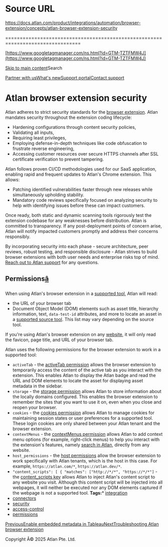 # Source URL
https://docs.atlan.com/product/integrations/automation/browser-extension/concepts/atlan-browser-extension-security

================================================================================

<!--
canonical: https://docs.atlan.com/product/integrations/automation/browser-extension/concepts/atlan-browser-extension-security
link-alternate: https://docs.atlan.com/product/integrations/automation/browser-extension/concepts/atlan-browser-extension-security
meta-description: Learn about atlan browser extension security.
meta-docsearch:docusaurus_tag: docs-default-current
meta-docsearch:language: en
meta-docsearch:version: current
meta-docusaurus_locale: en
meta-docusaurus_tag: docs-default-current
meta-docusaurus_version: current
meta-generator: Docusaurus v3.8.1
meta-og-description: Learn about atlan browser extension security.
meta-og-locale: en
meta-og-title: Atlan browser extension security | Atlan Documentation
meta-og-url: https://docs.atlan.com/product/integrations/automation/browser-extension/concepts/atlan-browser-extension-security
meta-twitter:card: summary_large_image
meta-viewport: width=device-width,initial-scale=1
title: Atlan browser extension security | Atlan Documentation
-->

[https://www.googletagmanager.com/ns.html?id=GTM-TZTFMW4J](https://www.googletagmanager.com/ns.html?id=GTM-TZTFMW4J)

[Skip to main content](#__docusaurus_skipToContent_fallback)Search

[Partner with us](https://docs.google.com/forms/d/e/1FAIpQLScuAIhCm2GS7YFstrOjawbP8J7PUmOynQo7wI2yGCcCyEcVSw/viewform)[What's new](https://shipped.atlan.com/)[Support portal](https://atlan.zendesk.com/auth/v2/login/signin?return_to=https%3A%2F%2Fatlan.zendesk.com%2Fhc%2Fen-us&theme=hc&locale=en-us&brand_id=1900000425113&auth_origin=1900000425113%2Cfalse%2Ctrue)[Contact support](/support/submit-request)

Atlan browser extension security
================================

Atlan adheres to strict security standards for the [browser extension](/product/integrations/automation/browser-extension/how-tos/use-the-atlan-browser-extension). Atlan mandates security throughout the extension coding lifecycle:

* Hardening configurations through content security policies,
* Validating all inputs,
* Requiring least privileges,
* Employing defense\-in\-depth techniques like code obfuscation to frustrate reverse engineering,
* Accessing customer resources over secure HTTPS channels after SSL certificate verification to prevent tampering.

Atlan follows proven CI/CD methodologies used for our SaaS application, enabling rapid and frequent updates to Atlan's Chrome extension. This allows:

* Patching identified vulnerabilities faster through new releases while simultaneously upholding stability.
* Mandatory code reviews specifically focused on analyzing security to help with identifying issues before these can impact customers.

Once ready, both static and dynamic scanning tools rigorously test the extension codebase for any weaknesses before distribution. Atlan is committed to transparency. If any post\-deployment points of concern arise, Atlan will notify impacted customers promptly and address their concerns responsibly.

By incorporating security into each phase \- secure architecture, peer reviews, robust testing, and responsible disclosure \- Atlan strives to build browser extensions with both user needs and enterprise risks top of mind. [Reach out to Atlan support](/support/submit-request) for any questions.

Permissions[â](#permissions "Direct link to Permissions")
-----------------------------------------------------------

When using Atlan's browser extension in a [supported tool](/product/integrations/automation/browser-extension/how-tos/use-the-atlan-browser-extension#supported-tools), Atlan will read:

* the URL of your browser tab
* Document Object Model (DOM) elements such as asset title, hierarchy information, text, `data-test-id` attributes, and more to locate an asset in a [supported source tool](/product/integrations/automation/browser-extension/how-tos/use-the-atlan-browser-extension). This list may vary depending on the source tool.

If you're using Atlan's browser extension on any [website](/product/integrations/automation/browser-extension/how-tos/use-the-atlan-browser-extension), it will only read the favicon, page title, and URL of your browser tab.

Atlan uses the following permissions for the browser extension to work in a supported tool:

* `activeTab` \- the [activeTab permission](https://developer.chrome.com/docs/extensions/develop/concepts/activeTab) allows the browser extension to temporarily access the content of the active tab as you interact with the extension. This enables Atlan to display the Atlan badge and read the URL and DOM elements to locate the asset for displaying asset metadata in the sidebar.
* `storage` \- the [storage permission](https://developer.chrome.com/docs/extensions/references/api/storage#permissions) allows Atlan to store information about the locally domains configured. This enables the browser extension to remember the sites that you want to use it on, even when you close and reopen your browser.
* `cookies` \- the [cookies permission](https://developer.chrome.com/docs/extensions/references/api/cookies#permissions) allows Atlan to manage cookies for maintaining session states or user preferences for a supported tool. These login cookies are only shared between your Atlan tenant and the browser extension.
* `contextMenus` \- the [contextMenus permission](https://developer.chrome.com/docs/extensions/references/api/contextMenus#permissions) allows Atlan to add context menu options (for example, right\-click menus) to help you interact with the extension's features, namely [search in Atlan](/product/integrations/automation/browser-extension/how-tos/use-the-atlan-browser-extension), directly from any website.
* `host_permissions` \- the [host permissions](https://developer.chrome.com/docs/extensions/develop/concepts/declare-permissions#host-permissions) allow the browser extension to work specifically with Atlan tenants, which is the host in this case. For example, `https://atlan.com/*`, `https://atlan.dev/*`.
* `"content_scripts": [ { "matches": ["http://*/*", "https://*/*"]` \- the [content\_scripts key](https://developer.chrome.com/docs/extensions/develop/concepts/content-scripts#functionality) allows Atlan to inject Atlan's content script to any website you visit. Although this content script will be injected into all webpages, it will neither be executed nor any DOM elements captured if the webpage is not a supported tool.
**Tags:*** [integration](/tags/integration)
* [connectors](/tags/connectors)
* [security](/tags/security)
* [access\-control](/tags/access-control)
* [permissions](/tags/permissions)

[PreviousEnable embedded metadata in Tableau](/product/integrations/automation/browser-extension/how-tos/enable-embedded-metadata-in-tableau)[NextTroubleshooting Atlan browser extension](/product/integrations/automation/browser-extension/troubleshooting/troubleshooting-atlan-browser-extension)

Copyright Â© 2025 Atlan Pte. Ltd.

